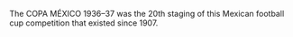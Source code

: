 The COPA MÉXICO 1936–37 was the 20th staging of this Mexican football cup competition that existed since 1907.
